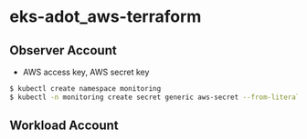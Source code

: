# eks-adot_aws-terraform 

## Observer Account

* AWS access key, AWS secret key

```bash
$ kubectl create namespace monitoring
$ kubectl -n monitoring create secret generic aws-secret --from-literal=AWS_KEY_ACCESS=[access key] --from-literal=AWS_KEY_SECRET=[secret key]
```

## Workload Account
